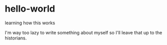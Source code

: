 # hello-world
learning how this works

I'm way too lazy to write something about myself so I'll leave that up to the historians.

